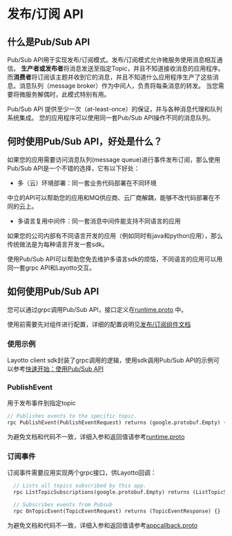 # 发布/订阅 API
## 什么是Pub/Sub API
Pub/Sub API用于实现发布/订阅模式。发布/订阅模式允许微服务使用消息相互通信。 **生产者或发布者**将消息发送至指定Topic，并且不知道接收消息的应用程序。而**消费者**将订阅该主题并收到它的消息，并且不知道什么应用程序生产了这些消息。消息队列（message broker）作为中间人，负责将每条消息的转发。 当您需要将微服务解偶时，此模式特别有用。

Pub/Sub API 提供至少一次（at-least-once）的保证，并与各种消息代理和队列系统集成。 您的应用程序可以使用同一套Pub/Sub API操作不同的消息队列。

## 何时使用Pub/Sub API，好处是什么？
如果您的应用需要访问消息队列(message queue)进行事件发布订阅，那么使用Pub/Sub API是一个不错的选择，它有以下好处：

- 多（云）环境部署：同一套业务代码部署在不同环境

中立的API可以帮助您的应用和MQ供应商、云厂商解耦，能够不改代码部署在不同的云上。

- 多语言复用中间件：同一套消息中间件能支持不同语言的应用

如果您的公司内部有不同语言开发的应用（例如同时有java和python应用），那么传统做法是为每种语言开发一套sdk。

使用Pub/Sub API可以帮助您免去维护多语言sdk的烦恼，不同语言的应用可以用同一套grpc API和Layotto交互。

## 如何使用Pub/Sub API
您可以通过grpc调用Pub/Sub API，接口定义在[runtime.proto](https://github.com/mosn/layotto/blob/main/spec/proto/runtime/v1/runtime.proto) 中。

使用前需要先对组件进行配置，详细的配置说明见[发布/订阅组件文档](/docs/component_specs/pubsub/common.md)

### 使用示例
Layotto client sdk封装了grpc调用的逻辑，使用sdk调用Pub/Sub API的示例可以参考[快速开始：使用Pub/Sub API](/docs/start/pubsub/start.md)

### PublishEvent
用于发布事件到指定topic

```protobuf
// Publishes events to the specific topic.
rpc PublishEvent(PublishEventRequest) returns (google.protobuf.Empty) {}
```

为避免文档和代码不一致，详细入参和返回值请参考[runtime.proto](https://github.com/mosn/layotto/blob/main/spec/proto/runtime/v1/runtime.proto)

### 订阅事件
订阅事件需要应用实现两个grpc接口，供Layotto回调：


```protobuf
  // Lists all topics subscribed by this app.
  rpc ListTopicSubscriptions(google.protobuf.Empty) returns (ListTopicSubscriptionsResponse) {}

  // Subscribes events from Pubsub
  rpc OnTopicEvent(TopicEventRequest) returns (TopicEventResponse) {}

```

为避免文档和代码不一致，详细入参和返回值请参考[appcallback.proto](https://github.com/mosn/layotto/blob/main/spec/proto/runtime/v1/appcallback.proto)